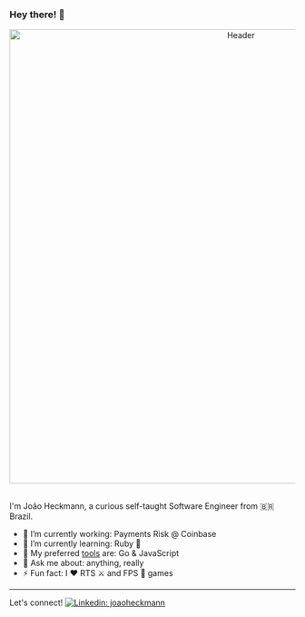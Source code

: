 ### Hey there! 👋

<div style="text-align: center">
    <img width="800" alt="Header" src="https://github.com/YouFool/YouFool/raw/master/assets/header.gif">
</div>
<br>

I'm João Heckmann, a curious self-taught Software Engineer from 🇧🇷 Brazil.

- 🔭 I’m currently working: Payments Risk @ Coinbase
- 🌱 I’m currently learning: Ruby 🎢
- 🔨 My preferred [tools](https://stackshare.io/YouFool/my-stack) are: Go & JavaScript  
- 💬 Ask me about: anything, really
- ⚡ Fun fact: I ♥ RTS ⚔ and FPS 🔫 games 

---
Let's connect! [![Linkedin: joaoheckmann](https://img.shields.io/badge/-joaoheckmann-blue?style=flat-square&logo=Linkedin&logoColor=white&link=https://www.linkedin.com/in/thaianebraga/)](https://www.linkedin.com/in/jo%C3%A3o-heckmann-59701a151/)
